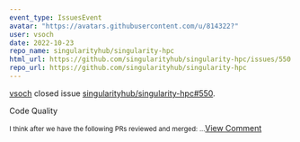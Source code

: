 ```yaml
---
event_type: IssuesEvent
avatar: "https://avatars.githubusercontent.com/u/814322?"
user: vsoch
date: 2022-10-23
repo_name: singularityhub/singularity-hpc
html_url: https://github.com/singularityhub/singularity-hpc/issues/550
repo_url: https://github.com/singularityhub/singularity-hpc
---
```


<a href='https://github.com/vsoch' target='_blank'>vsoch</a> closed issue <a href='https://github.com/singularityhub/singularity-hpc/issues/550' target='_blank'>singularityhub/singularity-hpc#550</a>.

<p>Code Quality</p><small>I think after we have the following PRs reviewed and merged:...</small><a href='https://github.com/singularityhub/singularity-hpc/issues/550' target='_blank'>View Comment</a>